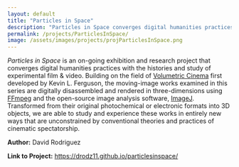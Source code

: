 ```yaml
---
layout: default
title: "Particles in Space"
description: "Particles in Space converges digital humanities practices with the histories and study of experimental film & video"
permalink: /projects/ParticlesInSpace/
image: /assets/images/projects/projParticlesInSpace.png
---
```


*Particles in Space* is an on-going exhibition and research project that converges digital humanities practices with the histories and study of experimental film & video. Building on the field of <a href="https://dhdebates.gc.cuny.edu/read/untitled-f2acf72c-a469-49d8-be35-67f9ac1e3a60/section/a214af4f-2d31-4967-8686-738987c02ddf" target="_blank">Volumetric Cinema</a> first developed by Kevin L. Ferguson, the moving-image works examined in this series are digitally disassembled and rendered in three-dimensions using <a href="https://ffmpeg.org/" target="_blank">FFmpeg</a> and the open-source image analysis software, <a href="https://imagej.net/Welcome" target="_blank">ImageJ</a>. Transformed from their original photochemical or electronic formats into 3D objects, we are able to study and experience these works in entirely new ways that are unconstrained by conventional theories and practices of cinematic spectatorship.

**Author:** David Rodriguez

**Link to Project:** <a href="https://drodz11.github.io/particlesinspace/" target="_blank">https://drodz11.github.io/particlesinspace/</a>

